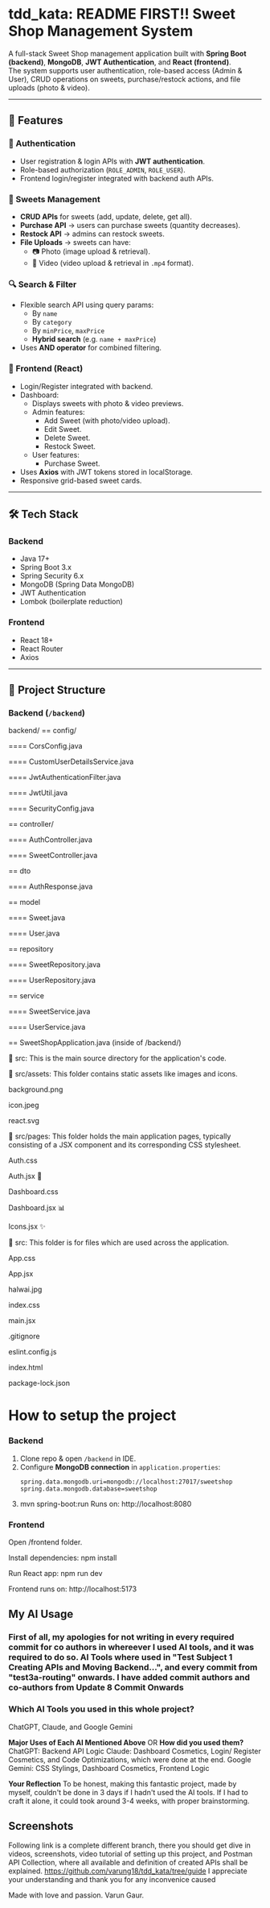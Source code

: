# tdd_kata: README FIRST!! Sweet Shop Management System

A full-stack Sweet Shop management application built with **Spring Boot (backend)**, **MongoDB**, **JWT Authentication**, and **React (frontend)**.  
The system supports user authentication, role-based access (Admin & User), CRUD operations on sweets, purchase/restock actions, and file uploads (photo & video).  

---

## 🚀 Features

### 🔐 Authentication
- User registration & login APIs with **JWT authentication**.
- Role-based authorization (`ROLE_ADMIN`, `ROLE_USER`).
- Frontend login/register integrated with backend auth APIs.

### 🛒 Sweets Management
- **CRUD APIs** for sweets (add, update, delete, get all).
- **Purchase API** → users can purchase sweets (quantity decreases).
- **Restock API** → admins can restock sweets.
- **File Uploads** → sweets can have:
  - 📷 Photo (image upload & retrieval).
  - 🎥 Video (video upload & retrieval in `.mp4` format).

### 🔍 Search & Filter
- Flexible search API using query params:
  - By `name`
  - By `category`
  - By `minPrice`, `maxPrice`
  - **Hybrid search** (e.g. `name + maxPrice`)
- Uses **AND operator** for combined filtering.

### 🎨 Frontend (React)
- Login/Register integrated with backend.
- Dashboard:
  - Displays sweets with photo & video previews.
  - Admin features:
    - Add Sweet (with photo/video upload).
    - Edit Sweet.
    - Delete Sweet.
    - Restock Sweet.
  - User features:
    - Purchase Sweet.
- Uses **Axios** with JWT tokens stored in localStorage.
- Responsive grid-based sweet cards.

---

## 🛠️ Tech Stack

### Backend
- Java 17+
- Spring Boot 3.x
- Spring Security 6.x
- MongoDB (Spring Data MongoDB)
- JWT Authentication
- Lombok (boilerplate reduction)

### Frontend
- React 18+
- React Router
- Axios

---

## 📂 Project Structure

### Backend (`/backend`)
backend/
== config/

==== CorsConfig.java

==== CustomUserDetailsService.java

==== JwtAuthenticationFilter.java

==== JwtUtil.java

==== SecurityConfig.java

== controller/

==== AuthController.java

==== SweetController.java

== dto

==== AuthResponse.java

== model

==== Sweet.java

==== User.java

== repository

==== SweetRepository.java

==== UserRepository.java

== service

==== SweetService.java

==== UserService.java

== SweetShopApplication.java (inside of /backend/)

📂 src: This is the main source directory for the application's code.

📂 src/assets: This folder contains static assets like images and icons.

background.png 

icon.jpeg 

react.svg 

📂 src/pages: This folder holds the main application pages, typically consisting of a JSX component and its corresponding CSS stylesheet.

Auth.css

Auth.jsx 🔐

Dashboard.css

Dashboard.jsx 📊

Icons.jsx ✨

📂 src: This folder is for files which are used across the application.

App.css

App.jsx

halwai.jpg

index.css

main.jsx

.gitignore

eslint.config.js

index.html

package-lock.json


# How to setup the project

### Backend
1. Clone repo & open `/backend` in IDE.
2. Configure **MongoDB connection** in `application.properties`:
   ```properties
   spring.data.mongodb.uri=mongodb://localhost:27017/sweetshop
   spring.data.mongodb.database=sweetshop
3. mvn spring-boot:run
Runs on: http://localhost:8080

### Frontend

Open /frontend folder.

Install dependencies:
npm install

Run React app:
npm run dev

Frontend runs on: http://localhost:5173

## My AI Usage

### First of all, my apologies for not writing in every required commit for co authors in whereever I used AI tools, and it was required to do so. AI Tools where used in "Test Subject 1 Creating APIs and Moving Backend...", and every commit from "test3a-routing" onwards. I have added commit authors and co-authors from Update 8 Commit Onwards

### Which AI Tools you used in this whole project?
ChatGPT, Claude, and Google Gemini

**Major Uses of Each AI Mentioned Above** OR **How did you used them?**
ChatGPT: Backend API Logic
Claude: Dashboard Cosmetics, Login/ Register Cosmetics, and Code Optimizations, which were done at the end.
Google Gemini: CSS Stylings, Dashboard Cosmetics, Frontend Logic

**Your Reflection**
To be honest, making this fantastic project, made by myself, couldn't be done in 3 days if I hadn't used the AI tools. If I had to craft it alone, it could took around 3-4 weeks, with proper brainstorming.

## Screenshots


Following link is a complete different branch, there you should get dive in videos, screenshots, video tutorial of setting up this project, and Postman API Collection, where all available and definition of created APIs shall be explained. 
https://github.com/varung18/tdd_kata/tree/guide
I appreciate your understanding and thank you for any inconvenice caused


Made with love and passion. Varun Gaur.
